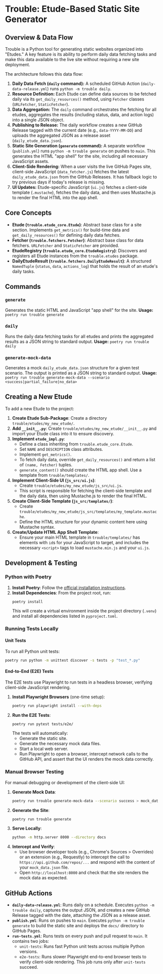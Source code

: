 # Trouble: Etude-Based Static Site Generator

## Overview & Data Flow

Trouble is a Python tool for generating static websites organized into "Etudes." A key feature is its ability to perform daily data fetching tasks and make this data available to the live site without requiring a new site deployment.

The architecture follows this data flow:
1.  **Daily Data Fetch (`daily` command):** A scheduled GitHub Action (`daily-data-release.yml`) runs `python -m trouble daily`.
2.  **Resource Definition:** Each Etude can define data sources to be fetched daily via its `get_daily_resources()` method, using `Fetcher` classes (`URLFetcher`, `StaticFetcher`).
3.  **Data Aggregation:** The `daily` command orchestrates the fetching for all etudes, aggregates the results (including status, data, and action logs) into a single JSON object.
4.  **Publishing to Release:** The daily workflow creates a new GitHub Release tagged with the current date (e.g., `data-YYYY-MM-DD`) and uploads the aggregated JSON as a release asset (`daily_etude_data.json`).
5.  **Static Site Generation (`generate` command):** A separate workflow (`publish.yml`) runs `python -m trouble generate` on pushes to `main`. This generates the HTML "app shell" for the site, including all necessary JavaScript assets.
6.  **Client-Side Rendering:** When a user visits the live GitHub Pages site, client-side JavaScript (`data_fetcher.js`) fetches the latest `daily_etude_data.json` from the GitHub Releases. It has fallback logic to try previous days if today's release is missing.
7.  **UI Updates:** Etude-specific JavaScript (`ui.js`) fetches a client-side template (`.mustache`), fetches the daily data, and then uses Mustache.js to render the final HTML into the app shell.

## Core Concepts

*   **Etude (`trouble.etude_core.Etude`)**: Abstract base class for a site section. Implements `get_metrics()` for build-time data and `get_daily_resources()` for defining daily data fetches.
*   **Fetcher (`trouble.fetchers.Fetcher`)**: Abstract base class for data fetchers. `URLFetcher` and `StaticFetcher` are provided.
*   **EtudeRegistry (`trouble.etude_core.EtudeRegistry`)**: Discovers and registers all Etude instances from the `trouble.etudes` package.
*   **DailyEtudeResult (`trouble.fetchers.DailyEtudeResult`)**: A structured `NamedTuple` (`status`, `data`, `actions_log`) that holds the result of an etude's daily tasks.

## Commands

### `generate`
Generates the static HTML and JavaScript "app shell" for the site.
**Usage:** `poetry run trouble generate`

### `daily`
Runs the daily data fetching tasks for all etudes and prints the aggregated results as a JSON string to standard output.
**Usage:** `poetry run trouble daily`

### `generate-mock-data`
Generates a mock `daily_etude_data.json` structure for a given test scenario. The output is printed as a JSON string to standard output.
**Usage:** `poetry run trouble generate-mock-data --scenario <success|partial_failure|no_data>`

## Creating a New Etude

To add a new Etude to the project:

1.  **Create Etude Sub-Package**: Create a directory `trouble/etudes/my_new_etude/`.
2.  **Add `__init__.py`**: Create `trouble/etudes/my_new_etude/__init__.py` and import your Etude class into it to ensure discovery.
3.  **Implement `etude_impl.py`**:
    *   Define a class inheriting from `trouble.etude_core.Etude`.
    *   Set `NAME` and `DESCRIPTION` class attributes.
    *   Implement `get_metrics()`.
    *   To fetch daily data, override `get_daily_resources()` and return a list of `(name, Fetcher)` tuples.
    *   `generate_content()` should create the HTML app shell. Use a template from `trouble/templates/`.
4.  **Implement Client-Side UI (`js_src/ui.js`)**:
    *   Create `trouble/etudes/my_new_etude/js_src/ui.js`.
    *   This script is responsible for fetching the client-side template and the daily data, then using Mustache.js to render the final HTML.
5.  **Create Client-Side Template (`js_src/templates/`)**:
    *   Create `trouble/etudes/my_new_etude/js_src/templates/my_template.mustache`.
    *   Define the HTML structure for your dynamic content here using Mustache syntax.
6.  **Create/Update HTML App Shell Template**:
    *   Ensure your main HTML template in `trouble/templates/` has elements with `id`s for your JavaScript to target, and includes the necessary `<script>` tags to load `mustache.min.js` and your `ui.js`.

## Development & Testing

### Python with Poetry

1.  **Install Poetry**: Follow the [official installation instructions](https://python-poetry.org/docs/#installation).
2.  **Install Dependencies**: From the project root, run:
    ```bash
    poetry install
    ```
    This will create a virtual environment inside the project directory (`.venv`) and install all dependencies listed in `pyproject.toml`.

### Running Tests Locally

#### Unit Tests
To run all Python unit tests:
```bash
poetry run python -m unittest discover -s tests -p "test_*.py"
```

#### End-to-End (E2E) Tests
The E2E tests use Playwright to run tests in a headless browser, verifying client-side JavaScript rendering.

1.  **Install Playwright Browsers** (one-time setup):
    ```bash
    poetry run playwright install --with-deps
    ```
2.  **Run the E2E Tests**:
    ```bash
    poetry run pytest tests/e2e/
    ```
    The tests will automatically:
    *   Generate the static site.
    *   Generate the necessary mock data files.
    *   Start a local web server.
    *   Run Playwright to open a browser, intercept network calls to the GitHub API, and assert that the UI renders the mock data correctly.

### Manual Browser Testing
For manual debugging or development of the client-side UI:

1.  **Generate Mock Data**:
    ```bash
    poetry run trouble generate-mock-data --scenario success > mock_data.json
    ```
2.  **Generate the Site**:
    ```bash
    poetry run trouble generate
    ```
3.  **Serve Locally**:
    ```bash
    python -m http.server 8000 --directory docs
    ```
4.  **Intercept and Verify**:
    *   Use browser developer tools (e.g., Chrome's Sources > Overrides) or an extension (e.g., Requestly) to intercept the call to `https://api.github.com/repos/...` and respond with the content of your `mock_data.json` file.
    *   Open `http://localhost:8000` and check that the site renders the mock data as expected.

## GitHub Actions

*   **`daily-data-release.yml`**: Runs daily on a schedule. Executes `python -m trouble daily`, captures the output JSON, and creates a new GitHub Release tagged with the date, attaching the JSON as a release asset.
*   **`publish.yml`**: Runs on pushes to `main`. Executes `python -m trouble generate` to build the static site and deploys the `docs/` directory to GitHub Pages.
*   **`run-tests.yml`**: Runs tests on every push and pull request to `main`. It contains two jobs:
    *   `unit-tests`: Runs fast Python unit tests across multiple Python versions.
    *   `e2e-tests`: Runs slower Playwright end-to-end browser tests to verify client-side rendering. This job runs only after `unit-tests` succeed.
